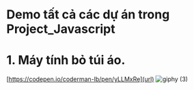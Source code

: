 # Demo tất cả các dự án trong Project_Javascript
# 1. Máy tính bỏ túi áo.
   [https://codepen.io/coderman-lb/pen/yLLMxRe](url)
![giphy (3)](https://user-images.githubusercontent.com/43178360/67468963-a3218400-f675-11e9-9d87-2498e110aaa7.gif)
